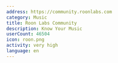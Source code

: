 ```yaml
---
address: https://community.roonlabs.com
category: Music
title: Roon Labs Community
description: Know Your Music
userCount: 46504
icon: roon.png
activity: very high
language: en
---
```

